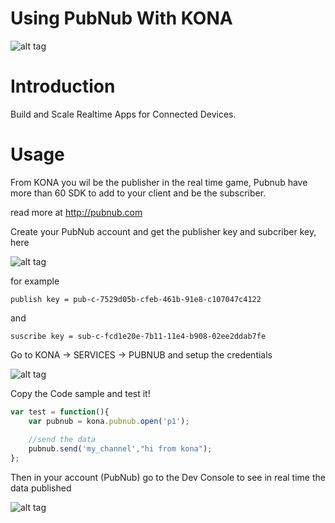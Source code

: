# Using PubNub With KONA

![alt tag](http://www.pubnub.com/static/images/structure/pubnub.png)

# Introduction

Build and Scale Realtime Apps for Connected Devices.

# Usage

From KONA you wil be the publisher in the real time game, Pubnub have more than 60 SDK to add to your client and be the subscriber.

read more at http://pubnub.com

Create your PubNub account and get the publisher key and subcriber key, here

![alt tag](http://i.imgur.com/rjRGpwI.png)

for example

```
publish key = pub-c-7529d05b-cfeb-461b-91e8-c107047c4122
```
and

```
suscribe key = sub-c-fcd1e20e-7b11-11e4-b908-02ee2ddab7fe
```

Go to KONA -> SERVICES -> PUBNUB and setup the credentials

![alt tag](http://i.imgur.com/HX2JEoe.png)

Copy the Code sample and test it!

```js
var test = function(){
    var pubnub = kona.pubnub.open('p1'); 
    
    //send the data
    pubnub.send('my_channel',"hi from kona");
};
```

Then in your account (PubNub) go to the Dev Console to see in real time the data published

![alt tag](http://i.imgur.com/NNtMaik.png)





